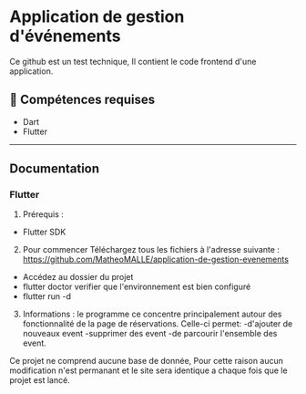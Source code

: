 # Application de gestion d'événements
Ce github est un test technique, Il contient le code frontend d'une application.

## 🧰 Compétences requises
- Dart
- Flutter
---
## Documentation
### Flutter
1. Prérequis : 
- Flutter SDK

2. Pour commencer
Téléchargez tous les fichiers à l'adresse suivante : https://github.com/MatheoMALLE/application-de-gestion-evenements
- Accédez au dossier du projet
- flutter doctor
verifier que l'environnement est bien configuré
- flutter run -d

3. Informations :
le programme ce concentre principalement autour des fonctionnalité de la page de réservations.
Celle-ci permet:
-d'ajouter de nouveaux event
-supprimer des event
-de parcourir l'ensemble des event.

Ce projet ne comprend aucune base de donnée, Pour cette raison aucun modification n'est permanant et le site sera identique a chaque fois que le projet est lancé.

